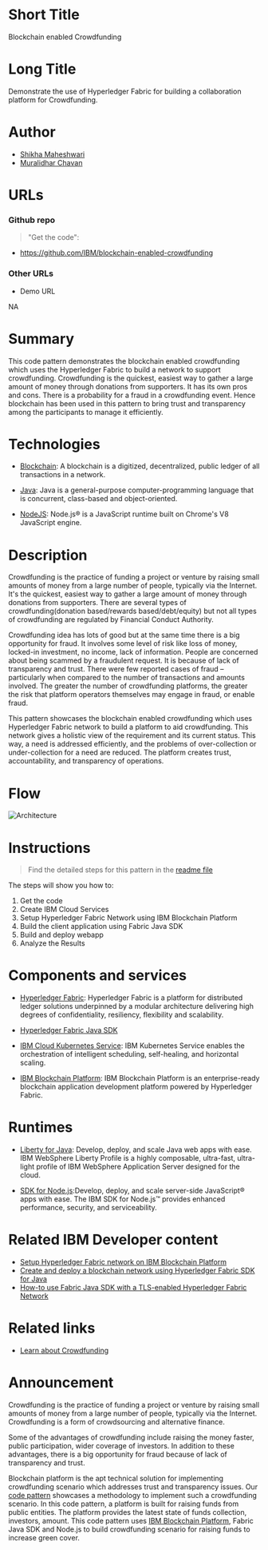 # Short Title

Blockchain enabled Crowdfunding



# Long Title

Demonstrate the use of Hyperledger Fabric for building a collaboration platform for Crowdfunding.


# Author


* [Shikha Maheshwari](https://www.linkedin.com/in/shikha-maheshwari) 
* [Muralidhar Chavan](https://www.linkedin.com/in/muralidhar-chavan-3335b638/) 


# URLs

### Github repo

> "Get the code": 
* https://github.com/IBM/blockchain-enabled-crowdfunding

### Other URLs

* Demo URL

NA

# Summary

This code pattern demonstrates the blockchain enabled crowdfunding which uses the Hyperledger Fabric to build a network to support crowdfunding. Crowdfunding is the quickest, easiest way to gather a large amount of money through donations from supporters. It has its own pros and cons. There is a probability for a fraud in a crowdfunding event. Hence blockchain has been used in this pattern to bring trust and transparency among the participants to manage it efficiently.

# Technologies

* [Blockchain](https://en.wikipedia.org/wiki/Blockchain): A blockchain is a digitized, decentralized, public ledger of all transactions in a network.

* [Java](https://en.wikipedia.org/wiki/Java_(programming_language)): Java is a general-purpose computer-programming language that is concurrent, class-based and object-oriented.

* [NodeJS](https://nodejs.org/en/): Node.js® is a JavaScript runtime built on Chrome's V8 JavaScript engine.


# Description

Crowdfunding is the practice of funding a project or venture by raising small amounts of money from a large number of people, typically via the Internet. It's the quickest, easiest way to gather a large amount of money through donations from supporters. There are several types of crowdfunding(donation based/rewards based/debt/equity) but not all types of crowdfunding are regulated by Financial Conduct Authority.

Crowdfunding idea has lots of good but at the same time there is a big opportunity for fraud. It involves some level of risk like loss of money, locked-in investment, no income, lack of information. People are concerned about being scammed by a fraudulent request. It is because of lack of transparency and trust. There were few reported cases of fraud – particularly when compared to the number of transactions and amounts involved. The greater the number of crowdfunding platforms, the greater the risk that platform operators themselves may engage in fraud, or enable fraud. 

This pattern showcases the blockchain enabled crowdfunding which uses Hyperledger Fabric network to build a platform to aid crowdfunding. This network gives a holistic view of the requirement and its current status. This way, a need is addressed efficiently, and the problems of over-collection or under-collection for a need are reduced. The platform creates trust, accountability, and transparency of operations.

# Flow

![Architecture](https://github.com/IBM/blockchain-enabled-crowdfunding/blob/master/images/architecture.png)


# Instructions

> Find the detailed steps for this pattern in the [readme file](https://github.com/IBM/blockchain-enabled-crowdfunding/blob/master/README.md) 

The steps will show you how to:

1. Get the code
2. Create IBM Cloud Services
3. Setup Hyperledger Fabric Network using IBM Blockchain Platform
4. Build the client application using Fabric Java SDK
5. Build and deploy webapp
6. Analyze the Results

# Components and services

* [Hyperledger Fabric](https://hyperledger-fabric.readthedocs.io/): Hyperledger Fabric is a platform for distributed ledger solutions underpinned by a modular architecture delivering high degrees of confidentiality, resiliency, flexibility and scalability.

* [Hyperledger Fabric Java SDK](https://github.com/hyperledger/fabric-sdk-java)

* [IBM Cloud Kubernetes Service](https://cloud.ibm.com/containers-kubernetes/catalog/cluster): IBM Kubernetes Service enables the orchestration of intelligent scheduling, self-healing, and horizontal scaling.

* [IBM Blockchain Platform](https://cloud.ibm.com/catalog/services/blockchain-platform): IBM Blockchain Platform is an enterprise-ready blockchain application development platform powered by Hyperledger Fabric.

# Runtimes

* [Liberty for Java](https://console.bluemix.net/catalog/starters/liberty-for-java): Develop, deploy, and scale Java web apps with ease. IBM WebSphere Liberty Profile is a highly composable, ultra-fast, ultra-light profile of IBM WebSphere Application Server designed for the cloud.

* [SDK for Node.js](https://console.bluemix.net/catalog/starters/sdk-for-nodejs):Develop, deploy, and scale server-side JavaScript® apps with ease. The IBM SDK for Node.js™ provides enhanced performance, security, and serviceability.

# Related IBM Developer content

* [Setup Hyperledger Fabric network on IBM Blockchain Platform](https://developer.ibm.com/tutorials/quick-start-guide-for-ibm-blockchain-platform/)
* [Create and deploy a blockchain network using Hyperledger Fabric SDK for Java](https://github.com/IBM/blockchain-application-using-fabric-java-sdk)
* [How-to use Fabric Java SDK with a TLS-enabled Hyperledger Fabric Network](https://developer.ibm.com/tutorials/hyperledger-fabric-java-sdk-for-tls-enabled-fabric-network/)

# Related links

- [Learn about Crowdfunding](https://en.wikipedia.org/wiki/Crowdfunding)

# Announcement

Crowdfunding is the practice of funding a project or venture by raising small amounts of money from a large number of people, typically via the Internet. Crowdfunding is a form of crowdsourcing and alternative finance. 

Some of the advantages of crowdfunding include raising the money faster, public participation, wider coverage of investors. In addition to these advantages, there is a big opportunity for fraud because of lack of transparency and trust.

Blockchain platform is the apt technical solution for implementing crowdfunding scenario which addresses trust and transparency issues. Our [code pattern](https://github.com/IBM/blockchain-enabled-crowdfunding) showcases a methodology to implement such a crowdfunding scenario. In this code pattern, a platform is built for raising funds from public entities. The platform provides the latest state of funds collection, investors, amount. This code pattern uses [IBM Blockchain Platform](https://cloud.ibm.com/docs/services/blockchain?topic=blockchain-ibp-console-overview#ibp-console-overview), Fabric Java SDK and Node.js to build crowdfunding scenario for raising funds to increase green cover.
